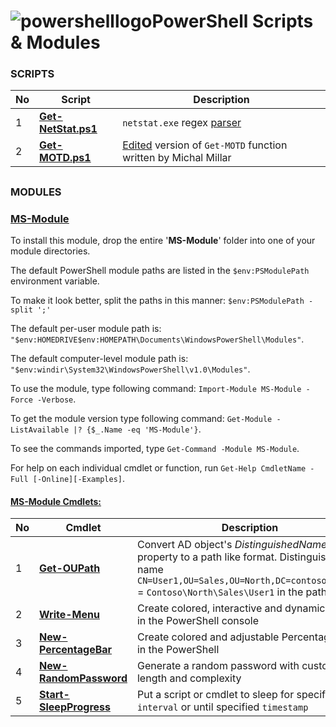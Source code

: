# ![powershelllogo](https://cloud.githubusercontent.com/assets/6964549/17082276/0ded5776-5180-11e6-8276-d772295362b9.png)PowerShell Scripts & Modules

### SCRIPTS

|No|Script|Description|
|----|----|----|
|1|[<b>Get-NetStat.ps1</b>](https://github.com/rgel/PowerShell/blob/master/SysAdminTools/Get-NetStat.ps1)|`netstat.exe` regex [parser](http://www.lazywinadmin.com/2014/08/powershell-parse-this-netstatexe.html)|
|2|[<b>Get-MOTD.ps1</b>](https://github.com/rgel/PowerShell/blob/master/Get-MOTD.ps1)|[Edited](https://ps1code.com/2016/07/16/percentage-bar-powershell) version of `Get-MOTD` function written by Michal Millar|

##
### MODULES

### [<ins>MS-Module</ins>](https://github.com/rgel/PowerShell/tree/master/MS-Module)

To install this module, drop the entire '<b>MS-Module</b>' folder into one of your module directories.

The default PowerShell module paths are listed in the `$env:PSModulePath` environment variable.

To make it look better, split the paths in this manner: `$env:PSModulePath -split ';'`

The default per-user module path is: `"$env:HOMEDRIVE$env:HOMEPATH\Documents\WindowsPowerShell\Modules"`.

The default computer-level module path is: `"$env:windir\System32\WindowsPowerShell\v1.0\Modules"`.

To use the module, type following command: `Import-Module MS-Module -Force -Verbose`.

To get the module version type following command: `Get-Module -ListAvailable |? {$_.Name -eq 'MS-Module'}`.

To see the commands imported, type `Get-Command -Module MS-Module`.

For help on each individual cmdlet or function, run `Get-Help CmdletName -Full [-Online][-Examples]`.

#### <b><ins>MS-Module Cmdlets:</ins></b>

|No|Cmdlet|Description|
|----|----|----|
|1|[<b>Get-OUPath</b>](https://ps1code.com/category/powershell/ms-module/)|Convert AD object's <i>DistinguishedName</i> property to a path like format. Distinguished name `CN=User1,OU=Sales,OU=North,DC=contoso,DC=com` = `Contoso\North\Sales\User1` in the path format|
|2|[<b>Write-Menu</b>](https://ps1code.com/2016/04/21/write-menu-powershell)|Create colored, interactive and dynamic Menu in the PowerShell console|
|3|[<b>New-PercentageBar</b>](https://ps1code.com/2016/07/16/percentage-bar-powershell)|Create colored and adjustable Percentage Bar in the PowerShell|
|4|[<b>New-RandomPassword</b>](https://cloud.githubusercontent.com/assets/6964549/17292816/ec6ad06c-57f4-11e6-9c36-7ead98ba6e99.png)|Generate a random password with custom length and complexity|
|5|[<b>Start-SleepProgress</b>](https://ps1code.com/category/powershell/ms-module/)|Put a script or cmdlet to sleep for specified `interval` or until specified `timestamp`|
